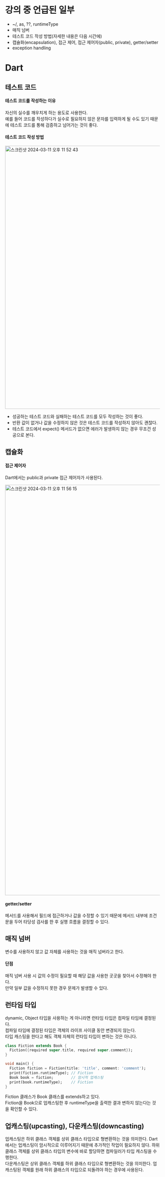 # 강의 중 언급된 일부
- ~/, as, ??, runtimeType
- 매직 넘버
- 테스트 코드 작성 방법(자세한 내용은 다음 시간에)
- 캡슐화(encapsulation), 접근 제어, 접근 제어자(public, private), getter/setter
- exception handling

# Dart

## 테스트 코드
#### 테스트 코드를 작성하는 이유
자신의 실수를 깨우치게 하는 용도로 사용한다.  
예를 들어 코드를 작성하다가 실수로 필요하지 않은 문자를 입력하게 될 수도 있기 때문에 테스트 코드를 통해 검증하고 넘어가는 것이 좋다.

#### 테스트 코드 작성 방법
<img width="853" alt="스크린샷 2024-03-11 오후 11 52 43" src="https://github.com/leeseowoo/TIL/assets/76784643/e4c0049e-f907-40a9-a8c1-4a3c22b2a658">

- 성공하는 테스트 코드와 실패하는 테스트 코드를 모두 작성하는 것이 좋다.  
- 반환 값이 없거나 값을 수정하지 않은 것은 테스트 코드를 작성하지 않아도 괜찮다.
- 테스트 코드에서 expect() 메서드가 없으면 에러가 발생하지 않는 경우 무조건 성공으로 본다.

## 캡슐화
#### 접근 제어자
Dart에서는 public과 private 접근 제어자가 사용된다.

<img width="1331" alt="스크린샷 2024-03-11 오후 11 56 15" src="https://github.com/leeseowoo/TIL/assets/76784643/263a7555-3fc5-4221-91d6-282437471448">

#### getter/setter
메서드를 사용해서 필드에 접근하거나 값을 수정할 수 있기 때문에 메서드 내부에 조건문을 두어 타당성 검사를 한 후 실행 흐름을 결정할 수 있다.

## 매직 넘버
변수를 사용하지 않고 값 자체를 사용하는 것을 매직 넘버라고 한다.  
#### 단점
매직 넘버 사용 시 값의 수정이 필요할 때 해당 값을 사용한 곳곳을 찾아서 수정해야 한다.  
만약 일부 값을 수정하지 못한 경우 문제가 발생할 수 있다.

## 런타임 타입
dynamic, Object 타입을 사용하는 게 아니라면 런타임 타입은 컴파일 타임에 결정된다.  
컴파일 타임에 결정된 타입은 객체의 라이프 사이클 동안 변경되지 않는다.  
타입 캐스팅을 한다고 해도 객체 자체의 런타임 타입이 변하는 것은 아니다.

```dart
class Fiction extends Book {
  Fiction({required super.title, required super.comment});
}
```
```dart
void main() {
  Fiction fiction = Fiction(title: 'title', comment: 'comment');
  print(fiction.runtimeType); // Fiction
  Book book = fiction;        // 암시적 업캐스팅  
  print(book.runtimeType);    // Fiction
}
```

Fiction 클래스가 Book 클래스를 extends하고 있다.  
Fiction을 Book으로 업캐스팅한 후 runtimeType을 출력한 결과 변하지 않는다는 것을 확인할 수 있다.

## 업캐스팅(upcasting), 다운캐스팅(downcasting)
업캐스팅은 하위 클래스 객체를 상위 클래스 타입으로 형변환하는 것을 의미한다. Dart에서는 업캐스팅이 암시적으로 이루어지기 때문에 추가적인 작업이 필요하지 않다. 하위 클래스 객체를 상위 클래스 타입의 변수에 바로 할당하면 컴파일러가 타입 캐스팅을 수행한다.  
다운캐스팅은 상위 클래스 객체를 하위 클래스 타입으로 형변환하는 것을 의미한다. 업캐스팅된 객체를 원래 하위 클래스의 타입으로 되돌려야 하는 경우에 사용된다.
